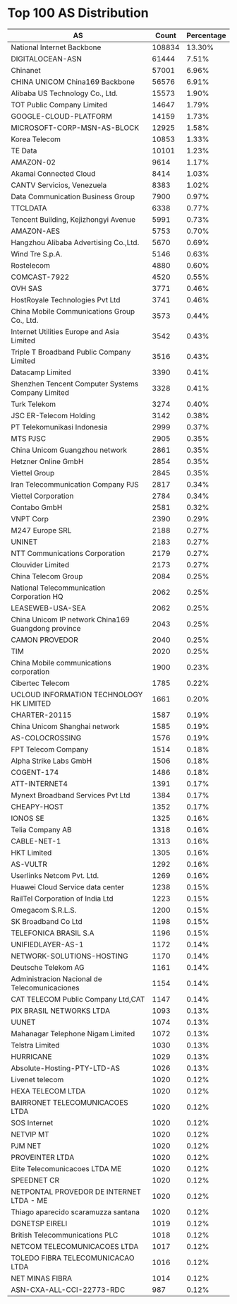 # Top 100 AS Distribution
| AS | Count | Percentage |
|----|----|----|
| National Internet Backbone | 108834 | 13.30% |
| DIGITALOCEAN-ASN | 61444 | 7.51% |
| Chinanet | 57001 | 6.96% |
| CHINA UNICOM China169 Backbone | 56576 | 6.91% |
| Alibaba US Technology Co., Ltd. | 15573 | 1.90% |
| TOT Public Company Limited | 14647 | 1.79% |
| GOOGLE-CLOUD-PLATFORM | 14159 | 1.73% |
| MICROSOFT-CORP-MSN-AS-BLOCK | 12925 | 1.58% |
| Korea Telecom | 10853 | 1.33% |
| TE Data | 10101 | 1.23% |
| AMAZON-02 | 9614 | 1.17% |
| Akamai Connected Cloud | 8414 | 1.03% |
| CANTV Servicios, Venezuela | 8383 | 1.02% |
| Data Communication Business Group | 7900 | 0.97% |
| TTCLDATA | 6338 | 0.77% |
| Tencent Building, Kejizhongyi Avenue | 5991 | 0.73% |
| AMAZON-AES | 5753 | 0.70% |
| Hangzhou Alibaba Advertising Co.,Ltd. | 5670 | 0.69% |
| Wind Tre S.p.A. | 5146 | 0.63% |
| Rostelecom | 4880 | 0.60% |
| COMCAST-7922 | 4520 | 0.55% |
| OVH SAS | 3771 | 0.46% |
| HostRoyale Technologies Pvt Ltd | 3741 | 0.46% |
| China Mobile Communications Group Co., Ltd. | 3573 | 0.44% |
| Internet Utilities Europe and Asia Limited | 3542 | 0.43% |
| Triple T Broadband Public Company Limited | 3516 | 0.43% |
| Datacamp Limited | 3390 | 0.41% |
| Shenzhen Tencent Computer Systems Company Limited | 3328 | 0.41% |
| Turk Telekom | 3274 | 0.40% |
| JSC ER-Telecom Holding | 3142 | 0.38% |
| PT Telekomunikasi Indonesia | 2999 | 0.37% |
| MTS PJSC | 2905 | 0.35% |
| China Unicom Guangzhou network | 2861 | 0.35% |
| Hetzner Online GmbH | 2854 | 0.35% |
| Viettel Group | 2845 | 0.35% |
| Iran Telecommunication Company PJS | 2817 | 0.34% |
| Viettel Corporation | 2784 | 0.34% |
| Contabo GmbH | 2581 | 0.32% |
| VNPT Corp | 2390 | 0.29% |
| M247 Europe SRL | 2188 | 0.27% |
| UNINET | 2183 | 0.27% |
| NTT Communications Corporation | 2179 | 0.27% |
| Clouvider Limited | 2173 | 0.27% |
| China Telecom Group | 2084 | 0.25% |
| National Telecommunication Corporation HQ | 2062 | 0.25% |
| LEASEWEB-USA-SEA | 2062 | 0.25% |
| China Unicom IP network China169 Guangdong province | 2043 | 0.25% |
| CAMON PROVEDOR | 2040 | 0.25% |
| TIM | 2020 | 0.25% |
| China Mobile communications corporation | 1900 | 0.23% |
| Cibertec Telecom | 1785 | 0.22% |
| UCLOUD INFORMATION TECHNOLOGY HK LIMITED | 1661 | 0.20% |
| CHARTER-20115 | 1587 | 0.19% |
| China Unicom Shanghai network | 1585 | 0.19% |
| AS-COLOCROSSING | 1576 | 0.19% |
| FPT Telecom Company | 1514 | 0.18% |
| Alpha Strike Labs GmbH | 1506 | 0.18% |
| COGENT-174 | 1486 | 0.18% |
| ATT-INTERNET4 | 1391 | 0.17% |
| Mynext Broadband Services Pvt Ltd | 1384 | 0.17% |
| CHEAPY-HOST | 1352 | 0.17% |
| IONOS SE | 1325 | 0.16% |
| Telia Company AB | 1318 | 0.16% |
| CABLE-NET-1 | 1313 | 0.16% |
| HKT Limited | 1305 | 0.16% |
| AS-VULTR | 1292 | 0.16% |
| Userlinks Netcom Pvt. Ltd. | 1269 | 0.16% |
| Huawei Cloud Service data center | 1238 | 0.15% |
| RailTel Corporation of India Ltd | 1223 | 0.15% |
| Omegacom S.R.L.S. | 1200 | 0.15% |
| SK Broadband Co Ltd | 1198 | 0.15% |
| TELEFONICA BRASIL S.A | 1196 | 0.15% |
| UNIFIEDLAYER-AS-1 | 1172 | 0.14% |
| NETWORK-SOLUTIONS-HOSTING | 1170 | 0.14% |
| Deutsche Telekom AG | 1161 | 0.14% |
| Administracion Nacional de Telecomunicaciones | 1154 | 0.14% |
| CAT TELECOM Public Company Ltd,CAT | 1147 | 0.14% |
| PIX BRASIL NETWORKS LTDA | 1093 | 0.13% |
| UUNET | 1074 | 0.13% |
| Mahanagar Telephone Nigam Limited | 1072 | 0.13% |
| Telstra Limited | 1030 | 0.13% |
| HURRICANE | 1029 | 0.13% |
| Absolute-Hosting-PTY-LTD-AS | 1026 | 0.13% |
| Livenet telecom | 1020 | 0.12% |
| HEXA TELECOM LTDA | 1020 | 0.12% |
| BAIRRONET TELECOMUNICACOES LTDA | 1020 | 0.12% |
| SOS Internet | 1020 | 0.12% |
| NETVIP MT | 1020 | 0.12% |
| PJM NET | 1020 | 0.12% |
| PROVEINTER LTDA | 1020 | 0.12% |
| Elite Telecomunicacoes LTDA ME | 1020 | 0.12% |
| SPEEDNET CR | 1020 | 0.12% |
| NETPONTAL PROVEDOR DE INTERNET LTDA - ME | 1020 | 0.12% |
| Thiago aparecido scaramuzza santana | 1020 | 0.12% |
| DGNETSP EIRELI | 1019 | 0.12% |
| British Telecommunications PLC | 1018 | 0.12% |
| NETCOM TELECOMUNICACOES LTDA | 1017 | 0.12% |
| TOLEDO FIBRA TELECOMUNICACAO LTDA | 1016 | 0.12% |
| NET MINAS FIBRA | 1014 | 0.12% |
| ASN-CXA-ALL-CCI-22773-RDC | 987 | 0.12% |
